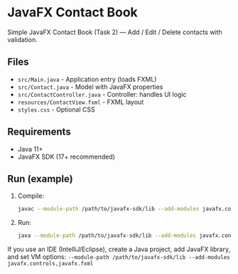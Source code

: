 # JavaFX Contact Book

Simple JavaFX Contact Book (Task 2) — Add / Edit / Delete contacts with validation.

## Files
- `src/Main.java` - Application entry (loads FXML)
- `src/Contact.java` - Model with JavaFX properties
- `src/ContactController.java` - Controller: handles UI logic
- `resources/ContactView.fxml` - FXML layout
- `styles.css` - Optional CSS

## Requirements
- Java 11+
- JavaFX SDK (17+ recommended)

## Run (example)
1. Compile:
   ```bash
   javac --module-path /path/to/javafx-sdk/lib --add-modules javafx.controls,javafx.fxml -d out src/*.java
   ```
2. Run:
   ```bash
   java --module-path /path/to/javafx-sdk/lib --add-modules javafx.controls,javafx.fxml -cp out Main
   ```

If you use an IDE (IntelliJ/Eclipse), create a Java project, add JavaFX library, and set VM options:
`--module-path /path/to/javafx-sdk/lib --add-modules javafx.controls,javafx.fxml`
